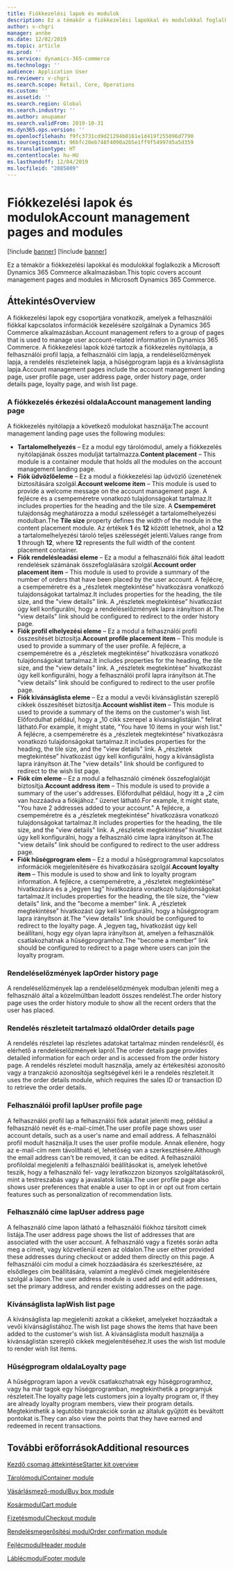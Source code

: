 ```yaml
---
title: Fiókkezelési lapok és modulok
description: Ez a témakör a fiókkezelési lapokkal és modulokkal foglalkozik a Microsoft Dynamics 365 Commerce alkalmazásban.
author: v-chgri
manager: annbe
ms.date: 12/02/2019
ms.topic: article
ms.prod: ''
ms.service: dynamics-365-commerce
ms.technology: ''
audience: Application User
ms.reviewer: v-chgri
ms.search.scope: Retail, Core, Operations
ms.custom: ''
ms.assetid: ''
ms.search.region: Global
ms.search.industry: ''
ms.author: anupamar
ms.search.validFrom: 2019-10-31
ms.dyn365.ops.version: ''
ms.openlocfilehash: f9fc3731cd9d21294b0161e1d419f255096d7790
ms.sourcegitcommit: 96bfc20eb748f4090a2b5e1ff9f54997d5a5d359
ms.translationtype: HT
ms.contentlocale: hu-HU
ms.lasthandoff: 12/04/2019
ms.locfileid: "2885809"
---
```

# <a name="account-management-pages-and-modules"></a><span data-ttu-id="ec2f0-103">Fiókkezelési lapok és modulok</span><span class="sxs-lookup"><span data-stu-id="ec2f0-103">Account management pages and modules</span></span>

[!include [banner](includes/preview-banner.md)]
[!include [banner](includes/banner.md)]

<span data-ttu-id="ec2f0-104">Ez a témakör a fiókkezelési lapokkal és modulokkal foglalkozik a Microsoft Dynamics 365 Commerce alkalmazásban.</span><span class="sxs-lookup"><span data-stu-id="ec2f0-104">This topic covers account management pages and modules in Microsoft Dynamics 365 Commerce.</span></span>

## <a name="overview"></a><span data-ttu-id="ec2f0-105">Áttekintés</span><span class="sxs-lookup"><span data-stu-id="ec2f0-105">Overview</span></span>

<span data-ttu-id="ec2f0-106">A fiókkezelési lapok egy csoportjára vonatkozik, amelyek a felhasználói fiókkal kapcsolatos információk kezelésére szolgálnak a Dynamics 365 Commerce alkalmazásban.</span><span class="sxs-lookup"><span data-stu-id="ec2f0-106">Account management refers to a group of pages that is used to manage user account–related information in Dynamics 365 Commerce.</span></span> <span data-ttu-id="ec2f0-107">A fiókkezelési lapok közé tartozik a fiókkezelés nyitólapja, a felhasználói profil lapja, a felhasználói cím lapja, a rendeléselőzmények lapja, a rendelés részleteinek lapja, a hűségprogram lapja és a kívánságlista lapja.</span><span class="sxs-lookup"><span data-stu-id="ec2f0-107">Account management pages include the account management landing page, user profile page, user address page, order history page, order details page, loyalty page, and wish list page.</span></span>

### <a name="account-management-landing-page"></a><span data-ttu-id="ec2f0-108">A fiókkezelés érkezési oldala</span><span class="sxs-lookup"><span data-stu-id="ec2f0-108">Account management landing page</span></span>

<span data-ttu-id="ec2f0-109">A fiókkezelés nyitólapja a következő modulokat használja:</span><span class="sxs-lookup"><span data-stu-id="ec2f0-109">The account management landing page uses the following modules:</span></span>

- <span data-ttu-id="ec2f0-110">**Tartalomelhelyezés** – Ez a modul egy tárolómodul, amely a fiókkezelés nyitólapjának összes modulját tartalmazza.</span><span class="sxs-lookup"><span data-stu-id="ec2f0-110">**Content placement** – This module is a container module that holds all the modules on the account management landing page.</span></span>
- <span data-ttu-id="ec2f0-111">**Fiók üdvözlőeleme** – Ez a modul a fiókkezelési lap üdvözlő üzenetének biztosítására szolgál.</span><span class="sxs-lookup"><span data-stu-id="ec2f0-111">**Account welcome item** – This module is used to provide a welcome message on the account management page.</span></span> <span data-ttu-id="ec2f0-112">A fejlécre és a csempeméretre vonatkozó tulajdonságokat tartalmaz.</span><span class="sxs-lookup"><span data-stu-id="ec2f0-112">It includes properties for the heading and the tile size.</span></span> <span data-ttu-id="ec2f0-113">A **Csempeméret** tulajdonság meghatározza a modul szélességét a tartalomelhelyezési modulban.</span><span class="sxs-lookup"><span data-stu-id="ec2f0-113">The **Tile size** property defines the width of the module in the content placement module.</span></span> <span data-ttu-id="ec2f0-114">Az értékek **1** és **12** között lehetnek, ahol a **12** a tartalomelhelyezési tároló teljes szélességét jelenti.</span><span class="sxs-lookup"><span data-stu-id="ec2f0-114">Values range from **1** through **12**, where **12** represents the full width of the content placement container.</span></span>
- <span data-ttu-id="ec2f0-115">**Fiók rendelésleadási eleme** – Ez a modul a felhasználói fiók által leadott rendelések számának összefoglalására szolgál.</span><span class="sxs-lookup"><span data-stu-id="ec2f0-115">**Account order placement item** – This module is used to provide a summary of the number of orders that have been placed by the user account.</span></span> <span data-ttu-id="ec2f0-116">A fejlécre, a csempeméretre és a „részletek megtekintése” hivatkozásra vonatkozó tulajdonságokat tartalmaz.</span><span class="sxs-lookup"><span data-stu-id="ec2f0-116">It includes properties for the heading, the tile size, and the "view details" link.</span></span> <span data-ttu-id="ec2f0-117">A „részletek megtekintése” hivatkozást úgy kell konfigurálni, hogy a rendeléselőzmények lapra irányítson át.</span><span class="sxs-lookup"><span data-stu-id="ec2f0-117">The "view details" link should be configured to redirect to the order history page.</span></span>
- <span data-ttu-id="ec2f0-118">**Fiók profil elhelyezési eleme** – Ez a modul a felhasználói profil összesítését biztosítja.</span><span class="sxs-lookup"><span data-stu-id="ec2f0-118">**Account profile placement item** – This module is used to provide a summary of the user profile.</span></span> <span data-ttu-id="ec2f0-119">A fejlécre, a csempeméretre és a „részletek megtekintése” hivatkozásra vonatkozó tulajdonságokat tartalmaz.</span><span class="sxs-lookup"><span data-stu-id="ec2f0-119">It includes properties for the heading, the tile size, and the "view details" link.</span></span> <span data-ttu-id="ec2f0-120">A „részletek megtekintése” hivatkozást úgy kell konfigurálni, hogy a felhasználói profil lapra irányítson át.</span><span class="sxs-lookup"><span data-stu-id="ec2f0-120">The "view details" link should be configured to redirect to the user profile page.</span></span>
- <span data-ttu-id="ec2f0-121">**Fiók kívánságlista eleme** – Ez a modul a vevői kívánságlistán szereplő cikkek összesítését biztosítja.</span><span class="sxs-lookup"><span data-stu-id="ec2f0-121">**Account wishlist item** – This module is used to provide a summary of the items on the customer's wish list.</span></span> <span data-ttu-id="ec2f0-122">Előfordulhat például, hogy a „10 cikk szerepel a kívánságlistáján.” felirat látható.</span><span class="sxs-lookup"><span data-stu-id="ec2f0-122">For example, it might state, "You have 10 items in your wish list."</span></span> <span data-ttu-id="ec2f0-123">A fejlécre, a csempeméretre és a „részletek megtekintése” hivatkozásra vonatkozó tulajdonságokat tartalmaz.</span><span class="sxs-lookup"><span data-stu-id="ec2f0-123">It includes properties for the heading, the tile size, and the "view details" link.</span></span> <span data-ttu-id="ec2f0-124">A „részletek megtekintése” hivatkozást úgy kell konfigurálni, hogy a kívánságlista lapra irányítson át.</span><span class="sxs-lookup"><span data-stu-id="ec2f0-124">The "view details" link should be configured to redirect to the wish list page.</span></span>
- <span data-ttu-id="ec2f0-125">**Fiók cím eleme** – Ez a modul a felhasználó címének összefoglalóját biztosítja.</span><span class="sxs-lookup"><span data-stu-id="ec2f0-125">**Account address item** – This module is used to provide a summary of the user's addresses.</span></span> <span data-ttu-id="ec2f0-126">Előfordulhat például, hogy itt a „2 cím van hozzáadva a fiókjához.” üzenet látható.</span><span class="sxs-lookup"><span data-stu-id="ec2f0-126">For example, it might state, "You have 2 addresses added to your account."</span></span> <span data-ttu-id="ec2f0-127">A fejlécre, a csempeméretre és a „részletek megtekintése” hivatkozásra vonatkozó tulajdonságokat tartalmaz.</span><span class="sxs-lookup"><span data-stu-id="ec2f0-127">It includes properties for the heading, the tile size, and the "view details" link.</span></span> <span data-ttu-id="ec2f0-128">A „részletek megtekintése” hivatkozást úgy kell konfigurálni, hogy a felhasználó címe lapra irányítson át.</span><span class="sxs-lookup"><span data-stu-id="ec2f0-128">The "view details" link should be configured to redirect to the user address page.</span></span>
- <span data-ttu-id="ec2f0-129">**Fiók hűségprogram elem** – Ez a modul a hűségprogrammal kapcsolatos információk megjelenítésére és hivatkozására szolgál.</span><span class="sxs-lookup"><span data-stu-id="ec2f0-129">**Account loyalty item** – This module is used to show and link to loyalty program information.</span></span> <span data-ttu-id="ec2f0-130">A fejlécre, a csempeméretre, a „részletek megtekintése” hivatkozásra és a „legyen tag” hivatkozásra vonatkozó tulajdonságokat tartalmaz.</span><span class="sxs-lookup"><span data-stu-id="ec2f0-130">It includes properties for the heading, the tile size, the "view details" link, and the "become a member" link.</span></span> <span data-ttu-id="ec2f0-131">A „részletek megtekintése” hivatkozást úgy kell konfigurálni, hogy a hűségprogram lapra irányítson át.</span><span class="sxs-lookup"><span data-stu-id="ec2f0-131">The "view details" link should be configured to redirect to the loyalty page.</span></span> <span data-ttu-id="ec2f0-132">A „legyen tag„ hivatkozást úgy kell beállítani, hogy egy olyan lapra irányítson át, amelyen a felhasználók csatlakozhatnak a hűségprogramhoz.</span><span class="sxs-lookup"><span data-stu-id="ec2f0-132">The "become a member" link should be configured to redirect to a page where users can join the loyalty program.</span></span>

### <a name="order-history-page"></a><span data-ttu-id="ec2f0-133">Rendeléselőzmények lap</span><span class="sxs-lookup"><span data-stu-id="ec2f0-133">Order history page</span></span>

<span data-ttu-id="ec2f0-134">A rendeléselőzmények lap a rendeléselőzmények modulban jeleníti meg a felhasználó által a közelmúltban leadott összes rendelést.</span><span class="sxs-lookup"><span data-stu-id="ec2f0-134">The order history page uses the order history module to show all the recent orders that the user has placed.</span></span>

### <a name="order-details-page"></a><span data-ttu-id="ec2f0-135">Rendelés részleteit tartalmazó oldal</span><span class="sxs-lookup"><span data-stu-id="ec2f0-135">Order details page</span></span>

<span data-ttu-id="ec2f0-136">A rendelés részletei lap részletes adatokat tartalmaz minden rendelésről, és elérhető a rendeléselőzmények lapról.</span><span class="sxs-lookup"><span data-stu-id="ec2f0-136">The order details page provides detailed information for each order and is accessed from the order history page.</span></span> <span data-ttu-id="ec2f0-137">A rendelés részletei modult használja, amely az értékesítési azonosító vagy a tranzakció azonosítója segítségével kéri le a rendelés részleteit.</span><span class="sxs-lookup"><span data-stu-id="ec2f0-137">It uses the order details module, which requires the sales ID or transaction ID to retrieve the order details.</span></span>

### <a name="user-profile-page"></a><span data-ttu-id="ec2f0-138">Felhasználói profil lap</span><span class="sxs-lookup"><span data-stu-id="ec2f0-138">User profile page</span></span>

<span data-ttu-id="ec2f0-139">A felhasználói profil lap a felhasználói fiók adatait jeleníti meg, például a felhasználó nevét és e-mail-címét.</span><span class="sxs-lookup"><span data-stu-id="ec2f0-139">The user profile page shows user account details, such as a user's name and email address.</span></span> <span data-ttu-id="ec2f0-140">A felhasználói profil modult használja.</span><span class="sxs-lookup"><span data-stu-id="ec2f0-140">It uses the user profile module.</span></span> <span data-ttu-id="ec2f0-141">Annak ellenére, hogy az e-mail-cím nem távolítható el, lehetőség van a szerkesztésére.</span><span class="sxs-lookup"><span data-stu-id="ec2f0-141">Although the email address can't be removed, it can be edited.</span></span> <span data-ttu-id="ec2f0-142">A felhasználói profiloldal megjeleníti a felhasználói beállításokat is, amelyek lehetővé teszik, hogy a felhasználó fel- vagy leiratkozzon bizonyos szolgáltatásokról, mint a testreszabás vagy a javaslatok listája.</span><span class="sxs-lookup"><span data-stu-id="ec2f0-142">The user profile page also shows user preferences that enable a user to opt in or opt out from certain features such as personalization of recommendation lists.</span></span> 

### <a name="user-address-page"></a><span data-ttu-id="ec2f0-143">Felhasználó címe lap</span><span class="sxs-lookup"><span data-stu-id="ec2f0-143">User address page</span></span>

<span data-ttu-id="ec2f0-144">A felhasználó címe lapon látható a felhasználói fiókhoz társított címek listája.</span><span class="sxs-lookup"><span data-stu-id="ec2f0-144">The user address page shows the list of addresses that are associated with the user account.</span></span> <span data-ttu-id="ec2f0-145">A felhasználó vagy a fizetés során adta meg a címeit, vagy közvetlenül ezen az oldalon.</span><span class="sxs-lookup"><span data-stu-id="ec2f0-145">The user either provided these addresses during checkout or added them directly on  this page.</span></span> <span data-ttu-id="ec2f0-146">A felhasználói cím modul a címek hozzáadására és szerkesztésére, az elsődleges cím beállítására, valamint a meglévő címek megjelenítésére szolgál a lapon.</span><span class="sxs-lookup"><span data-stu-id="ec2f0-146">The user address module is used add and edit addresses, set the primary address, and render existing addresses on the page.</span></span>

### <a name="wish-list-page"></a><span data-ttu-id="ec2f0-147">Kívánságlista lap</span><span class="sxs-lookup"><span data-stu-id="ec2f0-147">Wish list page</span></span>

<span data-ttu-id="ec2f0-148">A kívánságlista lap megjeleníti azokat a cikkeket, amelyeket hozzáadtak a vevői kívánságlistához.</span><span class="sxs-lookup"><span data-stu-id="ec2f0-148">The wish list page shows the items that have been added to the customer's wish list.</span></span> <span data-ttu-id="ec2f0-149">A kívánságlista modult használja a kívánságlistán szereplő cikkek megjelenítéséhez.</span><span class="sxs-lookup"><span data-stu-id="ec2f0-149">It uses the wish list module to render wish list items.</span></span>

### <a name="loyalty-page"></a><span data-ttu-id="ec2f0-150">Hűségprogram oldala</span><span class="sxs-lookup"><span data-stu-id="ec2f0-150">Loyalty page</span></span>

<span data-ttu-id="ec2f0-151">A hűségprogram lapon a vevők csatlakozhatnak egy hűségprogramhoz, vagy ha már tagok egy hűségprogramban, megtekinthetik a programjuk részleteit.</span><span class="sxs-lookup"><span data-stu-id="ec2f0-151">The loyalty page lets customers join a loyalty program or, if they are already loyalty program members, view their program details.</span></span> <span data-ttu-id="ec2f0-152">Megtekinthetik a legutóbbi tranzakciók során az általuk gyűjtött és beváltott pontokat is.</span><span class="sxs-lookup"><span data-stu-id="ec2f0-152">They can also view the points that they have earned and redeemed in recent transactions.</span></span>

## <a name="additional-resources"></a><span data-ttu-id="ec2f0-153">További erőforrások</span><span class="sxs-lookup"><span data-stu-id="ec2f0-153">Additional resources</span></span>

[<span data-ttu-id="ec2f0-154">Kezdő csomag áttekintése</span><span class="sxs-lookup"><span data-stu-id="ec2f0-154">Starter kit overview</span></span>](starter-kit-overview.md)

[<span data-ttu-id="ec2f0-155">Tárolómodul</span><span class="sxs-lookup"><span data-stu-id="ec2f0-155">Container module</span></span>](add-container-module.md)

[<span data-ttu-id="ec2f0-156">Vásárlásmező-modul</span><span class="sxs-lookup"><span data-stu-id="ec2f0-156">Buy box module</span></span>](add-buy-box.md)

[<span data-ttu-id="ec2f0-157">Kosármodul</span><span class="sxs-lookup"><span data-stu-id="ec2f0-157">Cart module</span></span>](add-cart-module.md)

[<span data-ttu-id="ec2f0-158">Fizetésmodul</span><span class="sxs-lookup"><span data-stu-id="ec2f0-158">Checkout module</span></span>](add-checkout-module.md)

[<span data-ttu-id="ec2f0-159">Rendelésmegerősítési modul</span><span class="sxs-lookup"><span data-stu-id="ec2f0-159">Order confirmation module</span></span>](order-confirmation-module.md)

[<span data-ttu-id="ec2f0-160">Fejlécmodul</span><span class="sxs-lookup"><span data-stu-id="ec2f0-160">Header module</span></span>](author-header-module.md)

[<span data-ttu-id="ec2f0-161">Láblécmodul</span><span class="sxs-lookup"><span data-stu-id="ec2f0-161">Footer module</span></span>](author-footer-module.md)
